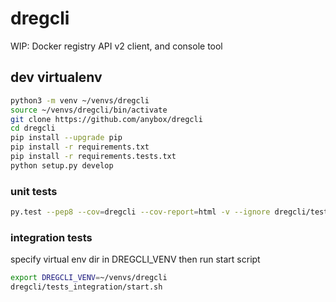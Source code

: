 # dregcli

WIP: Docker registry API v2 client, and console tool

## dev virtualenv

```bash
python3 -m venv ~/venvs/dregcli
source ~/venvs/dregcli/bin/activate
git clone https://github.com/anybox/dregcli
cd dregcli
pip install --upgrade pip
pip install -r requirements.txt
pip install -r requirements.tests.txt
python setup.py develop
```

### unit tests

```bash
py.test --pep8 --cov=dregcli --cov-report=html -v --ignore dregcli/tests_integration/
```

### integration tests

specify virtual env dir in DREGCLI_VENV then run start script

```bash
export DREGCLI_VENV=~/venvs/dregcli
dregcli/tests_integration/start.sh
```
